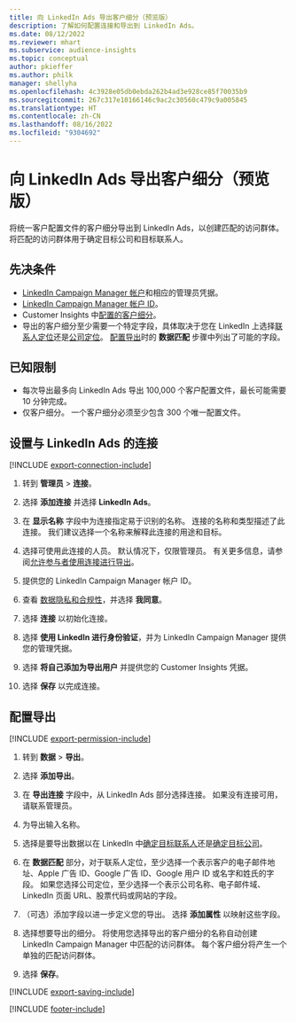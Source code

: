 ```yaml
---
title: 向 LinkedIn Ads 导出客户细分（预览版）
description: 了解如何配置连接和导出到 LinkedIn Ads。
ms.date: 08/12/2022
ms.reviewer: mhart
ms.subservice: audience-insights
ms.topic: conceptual
author: pkieffer
ms.author: philk
manager: shellyha
ms.openlocfilehash: 4c3928e05db0ebda262b4ad3e928ce85f70035b9
ms.sourcegitcommit: 267c317e10166146c9ac2c30560c479c9a005845
ms.translationtype: HT
ms.contentlocale: zh-CN
ms.lasthandoff: 08/16/2022
ms.locfileid: "9304692"
---
```

# <a name="export-segments-to-linkedin-ads-preview"></a>向 LinkedIn Ads 导出客户细分（预览版）

将统一客户配置文件的客户细分导出到 LinkedIn Ads，以创建匹配的访问群体。 将匹配的访问群体用于确定目标公司和目标联系人。

## <a name="prerequisites"></a>先决条件

- [LinkedIn Campaign Manager 帐户](https://business.linkedin.com/marketing-solutions/ads)和相应的管理员凭据。
- [LinkedIn Campaign Manager 帐户 ID](https://www.linkedin.com/help/lms/answer/a424270)。
- Customer Insights 中[配置的客户细分](segments.md)。
- 导出的客户细分至少需要一个特定字段，具体取决于您在 LinkedIn 上选择[联系人定位](https://business.linkedin.com/marketing-solutions/ad-targeting/contact-targeting)还是[公司定位](https://business.linkedin.com/marketing-solutions/ad-targeting/account-targeting)。 [配置导出](#configure-an-export)时的 **数据匹配** 步骤中列出了可能的字段。

## <a name="known-limitations"></a>已知限制

- 每次导出最多向 LinkedIn Ads 导出 100,000 个客户配置文件，最长可能需要 10 分钟完成。
- 仅客户细分。 一个客户细分必须至少包含 300 个唯一配置文件。

## <a name="set-up-connection-to-linkedin-ads"></a>设置与 LinkedIn Ads 的连接

[!INCLUDE [export-connection-include](includes/export-connection-admn.md)]

1. 转到 **管理员** > **连接**。

1. 选择 **添加连接** 并选择 **LinkedIn Ads**。

1. 在 **显示名称** 字段中为连接指定易于识别的名称。 连接的名称和类型描述了此连接。 我们建议选择一个名称来解释此连接的用途和目标。

1. 选择可使用此连接的人员。 默认情况下，仅限管理员。 有关更多信息，请参阅[允许参与者使用连接进行导出](connections.md#allow-contributors-to-use-a-connection-for-exports)。

1. 提供您的 LinkedIn Campaign Manager 帐户 ID。

1. 查看 [数据隐私和合规性](connections.md#data-privacy-and-compliance)，并选择 **我同意**。

1. 选择 **连接** 以初始化连接。

1. 选择 **使用 LinkedIn 进行身份验证**，并为 LinkedIn Campaign Manager 提供您的管理凭据。

1. 选择 **将自己添加为导出用户** 并提供您的 Customer Insights 凭据。

1. 选择 **保存** 以完成连接。

## <a name="configure-an-export"></a>配置导出

[!INCLUDE [export-permission-include](includes/export-permission.md)]

1. 转到 **数据** > **导出**。

1. 选择 **添加导出**。

1. 在 **导出连接** 字段中，从 LinkedIn Ads 部分选择连接。 如果没有连接可用，请联系管理员。

1. 为导出输入名称。

1. 选择是要导出数据以在 LinkedIn 中[确定目标联系人](https://business.linkedin.com/marketing-solutions/ad-targeting/contact-targeting)还是[确定目标公司](https://business.linkedin.com/marketing-solutions/ad-targeting/account-targeting)。

1. 在 **数据匹配** 部分，对于联系人定位，至少选择一个表示客户的电子邮件地址、Apple 广告 ID、Google 广告 ID、Google 用户 ID 或名字和姓氏的字段。 如果您选择公司定位，至少选择一个表示公司名称、电子邮件域、LinkedIn 页面 URL、股票代码或网站的字段。

1. （可选）添加字段以进一步定义您的导出。 选择 **添加属性** 以映射这些字段。

1. 选择想要导出的细分。 将使用您选择导出的客户细分的名称自动创建 LinkedIn Campaign Manager 中匹配的访问群体。 每个客户细分将产生一个单独的匹配访问群体。

1. 选择 **保存**。

[!INCLUDE [export-saving-include](includes/export-saving.md)]

[!INCLUDE [footer-include](includes/footer-banner.md)]
